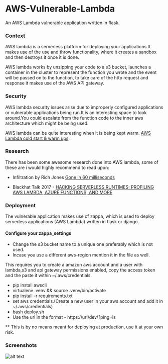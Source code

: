 # AWS-Vulnerable-Lambda
An AWS Lambda vulnerable application written in flask.

### Context 

AWS lambda is a serverless platform for deploying your applications.It makes use of the use and throw functionality, where it creates a sandbox and then destroys it once it is done.

AWS lambda works by unzipping your code to a s3 bucket, launches a container in the cluster to represent the function you wrote and the event will be passed on to the function, to take care of the http request and response it makes use of the AWS API gateway.


### Security 

AWS lambda security issues arise due to improperly configured applications or vulnerable applications being run.It is an interesting space to look around.You could escalate from the function code to the inner aws architecture which might be being used.

AWS lambda can be quite interesting when it is being kept warm. [AWS Lambda cold start & warm ups](https://serverless.com/blog/keep-your-lambdas-warm/).



### Research 

There has been some awesome research done into AWS lambda, some of these are i would highly recommend to read upon:

* Infiltration by Rich Jones  [ Gone in 60 milliseconds ](https://media.ccc.de/v/33c3-7865-gone_in_60_milliseconds)

* Blackhat Talk 2017 - [HACKING SERVERLESS RUNTIMES: PROFILING AWS LAMBDA, AZURE FUNCTIONS, AND MORE](https://www.blackhat.com/docs/us-17/wednesday/us-17-Krug-Hacking-Severless-Runtimes.pdf)


### Deployment

The vulnerable application makes use of zappa, which is used to deploy serverless applications (AWS Lambda) written in flask or django.

#### Configure your zappa_settings

* Change the s3 bucket name to a unique one preferably which is not used.
* Incase you use a different aws-region mention it in the file as well.

This requires you to create a amazon aws account and a user with lambda,s3 and api gateway permissions enabled, copy the access token and the paste it within ~/.aws/credentials.

* pip install awscli
* virtualenv .venv && source .venv/bin/activate
* pip install -r requirements.txt
* set aws credentials.(Create a new user in your aws account and add it in ~/.aws/credentials)
* bash deploy.sh
* Use the url in the format - https://url/dev/?ping=ls

** This is by no means meant for deploying at production, use it at your own risk.


### Screenshots

![alt text](https://i.imgur.com/tiGlinR.png "App Sample")



